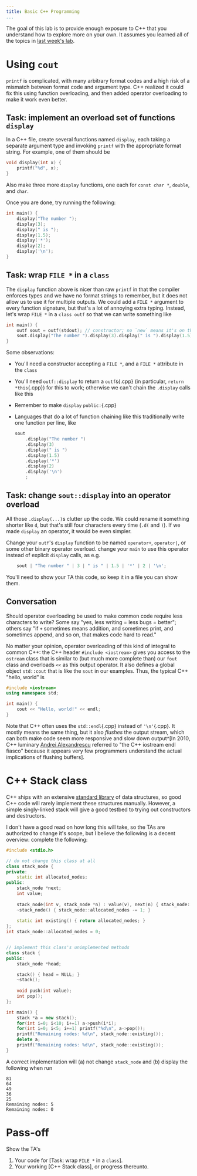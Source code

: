 ```yaml
---
title: Basic C++ Programming
...
```


The goal of this lab is to provide enough exposure to C++ that you understand how to explore more on your own.
It assumes you learned all of the topics in [last week's lab](lab10-cpp.html).

# Using `cout`

`printf` is complicated, with many arbitrary format codes and a high risk of a mismatch between format code and argument type.
C++ realized it could fix this using function overloading, and then added operator overloading to make it work even better.

## Task: implement an overload set of functions `display`

In a C++ file, create several functions named `display`, each taking a separate argument type and invoking `printf` with the appropriate format string. For example, one of them should be

````cpp
void display(int x) {
    printf("%d", x);
}
````

Also make three more `display` functions, one each for `const char *`, `double`, and `char`.

Once you are done, try running the following:

````cpp
int main() {
    display("The number ");
    display(3);
    display(" is ");
    display(1.5);
    display('*');
    display(2);
    display('\n');
}
````

## Task: wrap `FILE *` in a `class`

The `display` function above is nicer than raw `printf` in that the compiler enforces types
and we have no format strings to remember,
but it does not allow us to use it for multiple outputs.
We could add a `FILE *` argument to every function signature, but that's a lot of annoying extra typing.
Instead, let's wrap `FILE *` in a `class outf` so that we can write something like

````cpp
int main() {
    outf sout = outf(stdout); // constructor; no `new` means it's on the stack
    sout.display("The number ").display(3).display(" is ").display(1.5).display('*').display(2).display('\n');
}
````

Some observations:

- You'll need a constructor accepting a `FILE *`, and a `FILE *` attribute in the `class`

- You'll need `outf::display` to return a `outf&`{.cpp} (in particular, `return *this`{.cpp}) for this to work; otherwise we can't chain the `.display` calls like this

- Remember to make `display` `public:`{.cpp}

- Languages that do a lot of function chaining like this traditionally write one function per line, like
    
    ````cpp
    sout
        .display("The number ")
        .display(3)
        .display(" is ")
        .display(1.5)
        .display('*')
        .display(2)
        .display('\n')
        ;
    ````

## Task: change `sout::display` into an operator overload

All those `.display(...)`s clutter up the code. We could rename it something shorter like `d`, but that's still four characters every time (`.d(` and `)`). If we made `display` an operator, it would be even simpler.

Change your `outf`'s `display` function to be named `operator+`, `operator|`, or some other binary operator overload.
change your `main` to use this operator instead of explicit `display` calls, as e.g.

````cpp
    sout | "The number " | 3 | " is " | 1.5 | '*' | 2 | '\n';
````

You'll need to show your TA this code, so keep it in a file you can show them.

## Conversation

Should operator overloading be used to make common code require less characters to write?
Some say "yes, less writing = less bugs = better";
others say "if `+` sometimes means addition, and sometimes print, and sometimes append, and so on, that makes code hard to read."

No matter your opinion, operator overloading of this kind of integral to common C++:
the C++ header `#include <iostream>` gives you access to the `ostream` class
that is similar to (but much more complete than) our `fout` class
and overloads `<<` as this output operator.
It also defines a global object `std::cout` that is like the `sout` in our examples.
Thus, the typical C++ "hello, world" is

````cpp
#include <iostream>
using namespace std;

int main() {
    cout << "Hello, world!" << endl;
}
````

Note that C++ often uses the `std::endl`{.cpp} instead of `'\n'`{.cpp}.
It mostly means the same thing, but it also *flushes* the output stream,
which can both make code seem more responsive and slow down output^[In 2010, C++ luminary [Andrei Alexandrescu](http://erdani.org/) referred to "the C++ iostream endl fiasco" because it appears very few programmers understand the actual implications of flushing buffers].


# C++ Stack class

C++ ships with an extensive [standard library](https://en.wikipedia.org/wiki/C%2B%2B_Standard_Library) of data structures,
so good C++ code will rarely implement these structures manually.
However, a simple singly-linked stack will give a good testbed to trying out constructors and destructors.

I don't have a good read on how long this will take, so the TAs are authorized to change it's scope,
but I believe the following is a decent overview:
complete the following:

````cpp
#include <stdio.h>

// do not change this class at all
class stack_node {
private:
    static int allocated_nodes;
public:
    stack_node *next;
    int value;
    
    stack_node(int v, stack_node *n) : value(v), next(n) { stack_node::allocated_nodes += 1; }
    ~stack_node() { stack_node::allocated_nodes -= 1; }
    
    static int existing() { return allocated_nodes; }
};
int stack_node::allocated_nodes = 0;


// implement this class's unimplemented methods
class stack {
public:
    stack_node *head;

    stack() { head = NULL; }
    ~stack();
    
    void push(int value);
    int pop();
};

int main() {
    stack *a = new stack();
    for(int i=0; i<10; i+=1) a->push(i*i);
    for(int i=0; i<5; i+=1) printf("%d\n", a->pop());
    printf("Remaining nodes: %d\n", stack_node::existing());
    delete a;
    printf("Remaining nodes: %d\n", stack_node::existing());
}
````

A correct implementation will (a) not change `stack_node` and (b) display the following when run
        
    81
    64
    49
    36
    25
    Remaining nodes: 5
    Remaining nodes: 0


# Pass-off

Show the TA's 

1. Your code for [Task: wrap `FILE *` in a `class`].
2. Your working [C++ Stack class], or progress thereunto.
